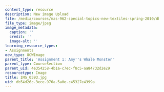 ```yaml
---
content_type: resource
description: New image Upload
file: /media/courses/mas-962-special-topics-new-textiles-spring-2010/db54d26c3ece976a5a0ec45327e4399a_IMG_0593.jpg
file_type: image/jpeg
image_metadata:
  caption: ''
  credit: ''
  image-alt: ''
learning_resource_types:
- Assignments
ocw_type: OCWImage
parent_title: 'Assignment 1: Amy''s Whale Monster'
parent_type: CourseSection
parent_uid: 4e354258-4b1a-c7ec-f8c5-aa84732d2e29
resourcetype: Image
title: IMG_0593.jpg
uid: db54d26c-3ece-976a-5a0e-c45327e4399a
---
```

